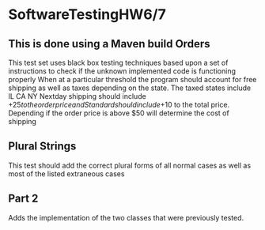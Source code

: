 # SoftwareTestingHW6/7
This is done using a Maven build
Orders
-----------------------------------------------------------------------------------------------------------------------------------------
This test set uses black box testing techniques based upon a set of instructions to check if the unknown implemented code is functioning properly
When at a particular threshold the program should account for free shipping as well as taxes depending on the state. The taxed states include IL CA NY
Nextday shipping should include +$25 to the order price and Standard should include +$10 to the total price. Depending if the order price is above $50 will determine the cost of shipping

Plural Strings
-----------------------------------------------------------------------------------------------------------------------------------------
This test should add the correct plural forms of all normal cases as well as most of the listed extraneous cases

Part 2
-----------------------------------------------------------------------------------------------------------------------------------------
Adds the implementation of the two classes that were previously tested.
